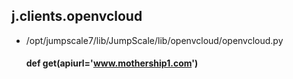 ## j.clients.openvcloud

- /opt/jumpscale7/lib/JumpScale/lib/openvcloud/openvcloud.py

    #### def get(apiurl='www.mothership1.com') 
